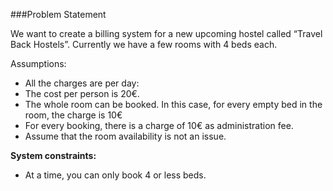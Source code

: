 ###Problem Statement

We want to create a billing system for a new upcoming hostel called “Travel Back Hostels”.
Currently we have a few rooms with 4 beds each.

Assumptions:
- All the charges are per day:
- The cost per person is 20€.
- The whole room can be booked. In this case, for every empty bed in the room, the charge is 10€
- For every booking, there is a charge of 10€ as administration fee.
- Assume that the room availability is not an issue.

**System constraints:** 
- At a time, you can only book 4 or less beds.
